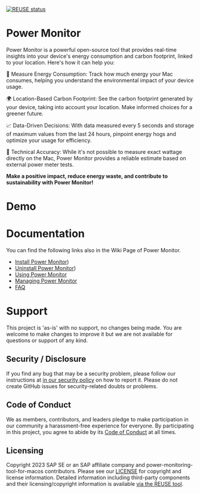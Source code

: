 [![REUSE status](https://api.reuse.software/badge/github.com/SAP/power-monitoring-tool-for-macos)](https://api.reuse.software/info/github.com/SAP/power-monitoring-tool-for-macos)

# Power Monitor 
 
Power Monitor is a powerful open-source tool that provides real-time insights into your device's energy consumption and carbon footprint, linked to your location. Here's how it can help you:

🔌 Measure Energy Consumption: Track how much energy your Mac consumes, helping you understand the environmental impact of your device usage.

🌍 Location-Based Carbon Footprint: See the carbon footprint generated by your device, taking into account your location. Make informed choices for a greener future.

📈 Data-Driven Decisions: With data measured every 5 seconds and storage of maximum values from the last 24 hours, pinpoint energy hogs and optimize your usage for efficiency.

🌟 Technical Accuracy: While it's not possible to measure exact wattage directly on the Mac, Power Monitor provides a reliable estimate based on external power meter tests.

**Make a positive impact, reduce energy waste, and contribute to sustainability with Power Monitor!**


# Demo  <!-- Harald'll talk with you about this part -->

# Documentation 

You can find the following links also in the Wiki Page of Power Monitor.

* [Install Power Monitor](https://github.com/SAP/power-monitoring-tool-for-macos/wiki/Installation))
* [Uninstall Power Monitor](https://github.com/SAP/power-monitoring-tool-for-macos/wiki/Uninstallation))
* [Using Power Monitor](https://github.com/SAP/power-monitoring-tool-for-macos/wiki/Using-Power-Monitor)
* [Managing Power Monitor](https://github.com/SAP/power-monitoring-tool-for-macos/wiki/Managing-Power-Monitor)
* [FAQ](https://github.com/SAP/power-monitoring-tool-for-macos/wiki/Frequently-Asked-Questions)

# Support

This project is 'as-is' with no support, no changes being made. You are welcome to make changes to improve it but we are not available for questions or support of any kind.

## Security / Disclosure
If you find any bug that may be a security problem, please follow our instructions at [in our security policy](https://github.com/SAP/power-monitoring-tool-for-macos/security/policy) on how to report it. Please do not create GitHub issues for security-related doubts or problems.

## Code of Conduct

We as members, contributors, and leaders pledge to make participation in our community a harassment-free experience for everyone. By participating in this project, you agree to abide by its [Code of Conduct](https://github.com/SAP/.github/blob/main/CODE_OF_CONDUCT.md) at all times.

## Licensing

Copyright 2023 SAP SE or an SAP affiliate company and power-monitoring-tool-for-macos contributors. Please see our [LICENSE](LICENSE) for copyright and license information. Detailed information including third-party components and their licensing/copyright information is available [via the REUSE tool](https://api.reuse.software/info/github.com/SAP/power-monitoring-tool-for-macos).
